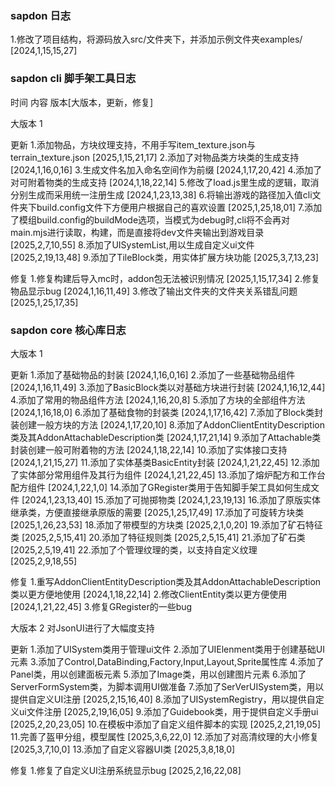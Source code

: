 ### sapdon 日志
1.修改了项目结构，将源码放入src/文件夹下，并添加示例文件夹examples/ [2024,1,15,15,27]



### sapdon cli 脚手架工具日志
时间 内容 版本[大版本，更新，修复]

大版本 1

更新
1.添加物品，方块纹理支持，不用手写item_texture.json与terrain_texture.json [2025,1,15,21,17]
2.添加了对物品类方块类的生成支持 [2024,1,16,0,16]
3.生成文件名加入命名空间作为前缀 [2024,1,17,20,42]
4.添加了对可附着物类的生成支持 [2024,1,18,22,14]
5.修改了load.js里生成的逻辑，取消分别生成而采用统一注册生成 [2024,1,23,13,38]
6.将输出游戏的路径加入值cli文件夹下build.config文件下方便用户根据自己的喜欢设置 [2025,1,25,18,01]
7.添加了模组build.config的buildMode选项，当模式为debug时,cli将不会再对main.mjs进行读取，构建，而是直接将dev文件夹输出到游戏目录 [2025,2,7,10,55]
8.添加了UISystemList,用以生成自定义ui文件 [2025,2,19,13,48]
9.添加了TileBlock类，用实体扩展方块功能 [2025,3,7,13,23]

修复
1.修复构建后导入mc时，addon包无法被识别情况 [2025,1,15,17,34] 
2.修复物品显示bug [2024,1,16,11,49]
3.修改了输出文件夹的文件夹关系错乱问题  [2025,1,25,17,35]




### sapdon core 核心库日志

大版本 1

更新
1.添加了基础物品的封装 [2024,1,16,0,16]
2.添加了一些基础物品组件 [2024,1,16,11,49]
3.添加了BasicBlock类以对基础方块进行封装 [2024,1,16,12,44]
4.添加了常用的物品组件方法 [2024,1,16,20,8]
5.添加了方块的全部组件方法 [2024,1,16,18,0]
6.添加了基础食物的封装类 [2024,1,17,16,42]
7.添加了Block类封装创建一般方块的方法 [2024,1,17,20,10]
8.添加了AddonClientEntityDescription类及其AddonAttachableDescription类  [2024,1,17,21,14]
9.添加了Attachable类封装创建一般可附着物的方法 [2024,1,18,22,14]
10.添加了实体接口支持 [2024,1,21,15,27]
11.添加了实体基类BasicEntity封装  [2024,1,21,22,45]
12.添加了实体部分常用组件及其行为组件  [2024,1,21,22,45]
13.添加了熔炉配方和工作台配方组件 [2024,1,22,1,0]
14.添加了GRegister类用于告知脚手架工具如何生成文件 [2024,1,23,13,40]
15.添加了可抛掷物类 [2024,1,23,19,13]
16.添加了原版实体继承类，方便直接继承原版的需要 [2025,1,25,17,49]
17.添加了可旋转方块类   [2025,1,26,23,53]
18.添加了带模型的方块类 [2025,2,1,0,20]
19.添加了矿石特征类   [2025,2,5,15,41]
20.添加了特征规则类   [2025,2,5,15,41]
21.添加了矿石类   [2025,2,5,19,41]
22.添加了个管理纹理的类，以支持自定义纹理 [2025,2,9,18,55]

修复
1.重写AddonClientEntityDescription类及其AddonAttachableDescription类以更方便地使用 [2024,1,18,22,14]
2.修改ClientEntity类以更方便使用 [2024,1,21,22,45]
3.修复GRegister的一些bug


大版本 2
对JsonUI进行了大幅度支持

更新
1.添加了UISystem类用于管理ui文件
2.添加了UIElenment类用于创建基础UI元素
3.添加了Control,DataBinding,Factory,Input,Layout,Sprite属性库
4.添加了Panel类，用以创建面板元素
5.添加了Image类，用以创建图片元素
6.添加了ServerFormSystem类，为脚本调用UI做准备
7.添加了SerVerUISystem类，用以提供自定义UI注册 [2025,2,15,16,40]
8.添加了UISystemRegistry，用以提供自定义ui文件注册 [2025,2,19,16,05]
9.添加了Guidebook类，用于提供自定义手册ui [2025,2,20,23,05]
10.在模板中添加了自定义组件脚本的实现 [2025,2,21,19,05]
11.完善了盔甲分组，模型属性 [2025,3,6,22,0]
12.添加了对高清纹理的大小修复 [2025,3,7,10,0]
13.添加了自定义容器UI类 [2025,3,8,18,0]


修复
1.修复了自定义UI注册系统显示bug [2025,2,16,22,08]